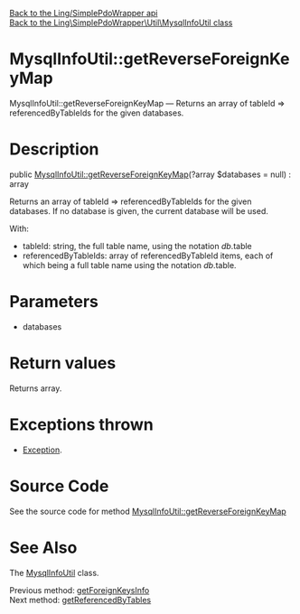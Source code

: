 [Back to the Ling/SimplePdoWrapper api](https://github.com/lingtalfi/SimplePdoWrapper/blob/master/doc/api/Ling/SimplePdoWrapper.md)<br>
[Back to the Ling\SimplePdoWrapper\Util\MysqlInfoUtil class](https://github.com/lingtalfi/SimplePdoWrapper/blob/master/doc/api/Ling/SimplePdoWrapper/Util/MysqlInfoUtil.md)


MysqlInfoUtil::getReverseForeignKeyMap
================



MysqlInfoUtil::getReverseForeignKeyMap — Returns an array of tableId  => referencedByTableIds for the given databases.




Description
================


public [MysqlInfoUtil::getReverseForeignKeyMap](https://github.com/lingtalfi/SimplePdoWrapper/blob/master/doc/api/Ling/SimplePdoWrapper/Util/MysqlInfoUtil/getReverseForeignKeyMap.md)(?array $databases = null) : array




Returns an array of tableId  => referencedByTableIds for the given databases.
If no database is given, the current database will be used.

With:

- tableId: string, the full table name, using the notation $db.$table
- referencedByTableIds: array of referencedByTableId items, each of which being a full table name using the notation $db.$table.




Parameters
================


- databases

    


Return values
================

Returns array.


Exceptions thrown
================

- [Exception](http://php.net/manual/en/class.exception.php).&nbsp;







Source Code
===========
See the source code for method [MysqlInfoUtil::getReverseForeignKeyMap](https://github.com/lingtalfi/SimplePdoWrapper/blob/master/Util/MysqlInfoUtil.php#L538-L558)


See Also
================

The [MysqlInfoUtil](https://github.com/lingtalfi/SimplePdoWrapper/blob/master/doc/api/Ling/SimplePdoWrapper/Util/MysqlInfoUtil.md) class.

Previous method: [getForeignKeysInfo](https://github.com/lingtalfi/SimplePdoWrapper/blob/master/doc/api/Ling/SimplePdoWrapper/Util/MysqlInfoUtil/getForeignKeysInfo.md)<br>Next method: [getReferencedByTables](https://github.com/lingtalfi/SimplePdoWrapper/blob/master/doc/api/Ling/SimplePdoWrapper/Util/MysqlInfoUtil/getReferencedByTables.md)<br>


